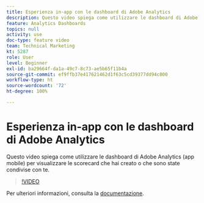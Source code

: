 ```yaml
---
title: Esperienza in-app con le dashboard di Adobe Analytics
description: Questo video spiega come utilizzare le dashboard di Adobe Analytics (app mobile) per visualizzare le scorecard che hai creato o che sono state condivise con te.
feature: Analytics Dashboards
topics: null
activity: use
doc-type: feature video
team: Technical Marketing
kt: 5287
role: User
level: Beginner
exl-id: ba29664f-da1a-49c7-8c73-ae5b65f11b4a
source-git-commit: ef9ffb37e417621462d1f63c5cd39377dd94c800
workflow-type: ht
source-wordcount: '72'
ht-degree: 100%

---
```


# Esperienza in-app con le dashboard di Adobe Analytics

Questo video spiega come utilizzare le dashboard di Adobe Analytics (app mobile) per visualizzare le scorecard che hai creato o che sono state condivise con te.

>[!VIDEO](https://video.tv.adobe.com/v/34545/?quality=12)

Per ulteriori informazioni, consulta la [documentazione](https://experienceleague.adobe.com/docs/analytics/analyze/mobapp/home.html?lang=it).
